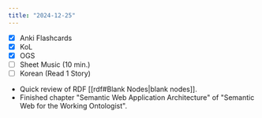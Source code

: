```yaml
---
title: "2024-12-25"
---
```


- [x] Anki Flashcards
- [x] KoL
- [x] OGS
- [ ] Sheet Music (10 min.)
- [ ] Korean (Read 1 Story)

* Quick review of RDF [[rdf#Blank Nodes|blank nodes]].
* Finished chapter "Semantic Web Application Architecture" of "Semantic Web for the Working Ontologist".